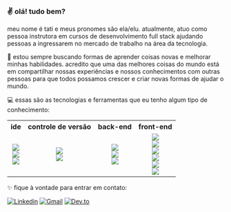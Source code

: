 ### :v: olá! tudo bem?

meu nome é tati e meus pronomes são ela/elu. atualmente, atuo como pessoa instrutora em cursos de desenvolvimento full stack ajudando pessoas a ingressarem no mercado de trabalho na área da tecnologia.

:sunflower: estou sempre buscando formas de aprender coisas novas e melhorar minhas habilidades. acredito que uma das melhores coisas do mundo está em compartilhar nossas experiências e nossos conhecimentos com outras pessoas para que todos possamos crescer e criar novas formas de ajudar o mundo.

:computer: essas são as tecnologias e ferramentas que eu tenho algum tipo de conhecimento:
<table>
  <tr>
    <th><b>ide</b></th>
    <th><b>controle de versão</b></th>
    <th><b>back-end</b></th>
    <th><b>front-end</b></th>
  </tr>
  <tr>
    <td align="center">
      <img src="https://img.shields.io/badge/-VSCode-007ACC?&style=for-the-badge&logo=visual-studio-code&logoColor=white"/><br>
      <img src="https://img.shields.io/badge/Eclipse-2C2255?style=for-the-badge&logo=eclipse&logoColor=white"/><br>
      <img src="https://img.shields.io/badge/spring-6DB33F?style=for-the-badge&logo=spring&logoColor=white"/><br>
    </td>
    <td align="center">
      <img src="https://img.shields.io/badge/git%20-%23F05033.svg?&style=for-the-badge&logo=git&logoColor=white"/><br>
      <img src="https://img.shields.io/badge/github-181717?&style=for-the-badge&logo=github&logoColor=white"/><br>
    </td>
    <td align="center">
      <img src="https://img.shields.io/badge/Java-ED8B00?style=for-the-badge&logo=java&logoColor=white"/><br>
      <img src="https://img.shields.io/badge/MySQL-00000F?style=for-the-badge&logo=mysql&logoColor=white"/><br>
      <img src="https://img.shields.io/badge/spring%20boot-6DB33F?style=for-the-badge&logo=spring%20boot&logoColor=white"/><br>
    </td>
    <td align="center">
      <img src="https://img.shields.io/badge/html5%20-%23E34F26.svg?&style=for-the-badge&logo=html5&logoColor=white"/><br>
      <img src="https://img.shields.io/badge/css3%20-%231572B6.svg?&style=for-the-badge&logo=css3&logoColor=white"/><br>
      <img src="https://img.shields.io/badge/JavaScript-F7DF1E?style=for-the-badge&logo=javascript&logoColor=black"/><br>
      <img src="https://img.shields.io/badge/-Bootstrap-563D7C?&style=for-the-badge&logo=bootstrap&logoColor=white"/><br>
      <img src="https://img.shields.io/badge/-Angular-DD0031?&style=for-the-badge&logo=angular&logoColor=white"/><br>
      <img src="https://img.shields.io/badge/styled--components-DB7093?style=for-the-badge&logo=styled-components&logoColor=white"/><br>
    </td>
  </tr>
</table>

:sparkles: fique à vontade para entrar em contato:

[![Linkedin](https://img.shields.io/badge/-LinkedIn-blue?style=for-the-badge&logo=Linkedin&logoColor=white&link=https://www.linkedin.com/in/tatidev/)](https://www.linkedin.com/in/tatidev/)
[![Gmail](https://img.shields.io/badge/-Gmail-EA4335?style=for-the-badge&logo=Gmail&logoColor=white&link=mailto:tatiialveso@gmail.com)](mailto:tatiialveso@gmail.com)
[![Dev.to](https://img.shields.io/badge/dev.to-0A0A0A?style=for-the-badge&logo=dev.to&logoColor=white&link=https://dev.to/tatidev)](https://dev.to/tatidev)
